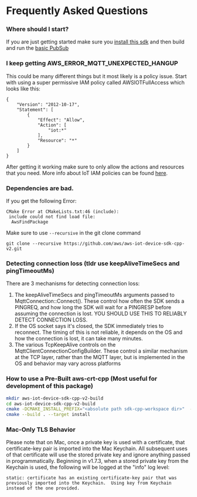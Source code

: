 # Frequently Asked Questions

### Where should I start?

If you are just getting started make sure you [install this sdk](https://github.com/aws/aws-iot-device-sdk-cpp-v2#installation) and then build and run the [basic PubSub](https://github.com/aws/aws-iot-device-sdk-cpp-v2/tree/main/samples#basic-mqtt-pub-sub)


### I keep getting AWS_ERROR_MQTT_UNEXPECTED_HANGUP

This could be many different things but it most likely is a policy issue. Start with using a super permissive IAM policy called AWSIOTFullAccess which looks like this:

```
{
    "Version": "2012-10-17",
    "Statement": [
        {
            "Effect": "Allow",
            "Action": [
                "iot:*"
            ],
            "Resource": "*"
        }
    ]
}
```

After getting it working make sure to only allow the actions and resources that you need. More info about IoT IAM policies can be found [here](https://docs.aws.amazon.com/iot/latest/developerguide/security_iam_service-with-iam.html).


### Dependencies are bad.
If you get the following Error:
```
CMake Error at CMakeLists.txt:46 (include):
 include could not find load file:
  AwsFindPackage
```
Make sure to use `--recursive` in the git clone command

`git clone --recursive https://github.com/aws/aws-iot-device-sdk-cpp-v2.git`


### Detecting connection loss (tldr use keepAliveTimeSecs and pingTimeoutMs)

There are 3 mechanisms for detecting connection loss:
1. The keepAliveTimeSecs and pingTimeoutMs arguments passed to MqttConnection::Connect(). These control how often the SDK sends a PINGREQ, and how long the SDK will wait for a PINGRESP before assuming the connection is lost. YOU SHOULD USE THIS TO RELIABLY DETECT CONNECTION LOSS.
2. If the OS socket says it's closed, the SDK immediately tries to reconnect. The timing of this is not reliable, it depends on the OS and how the connection is lost, it can take many minutes.
3. The various TcpKeepAlive controls on the MqttClientConnectionConfigBuilder. These control a similar mechanism at the TCP layer, rather than the MQTT layer, but is implemented in the OS and behavior may vary across platforms


### How to use a Pre-Built aws-crt-cpp (Most useful for development of this package)

``` sh
mkdir aws-iot-device-sdk-cpp-v2-build
cd aws-iot-device-sdk-cpp-v2-build
cmake -DCMAKE_INSTALL_PREFIX="<absolute path sdk-cpp-workspace dir>"  -DCMAKE_PREFIX_PATH="<absolute path sdk-cpp-workspace dir>" -DBUILD_DEPS=OFF ../aws-iot-device-sdk-cpp-v2
cmake --build . --target install
```


### Mac-Only TLS Behavior

Please note that on Mac, once a private key is used with a certificate, that certificate-key pair is imported into the Mac Keychain.  All subsequent uses of that certificate will use the stored private key and ignore anything passed in programmatically.  Beginning in v1.7.3, when a stored private key from the Keychain is used, the following will be logged at the "info" log level:

```
static: certificate has an existing certificate-key pair that was previously imported into the Keychain.  Using key from Keychain instead of the one provided.
```
